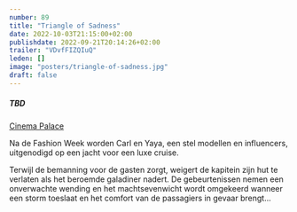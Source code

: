 ```yaml
---
number: 89
title: "Triangle of Sadness"
date: 2022-10-03T21:15:00+02:00
publishdate: 2022-09-21T20:14:26+02:00
trailer: "VDvfFIZQIuQ"
leden: []
image: "posters/triangle-of-sadness.jpg"
draft: false
---
```


##### TBD

[Cinema Palace](https://cinema-palace.be/nl/film/triangle-sadness)

Na de Fashion Week worden Carl en Yaya, een stel modellen en influencers,
uitgenodigd op een jacht voor een luxe cruise.
 <!--more-->
Terwijl de bemanning voor de gasten zorgt, weigert de kapitein zijn hut te
verlaten als het beroemde galadiner nadert. De gebeurtenissen nemen een
onverwachte wending en het machtsevenwicht wordt omgekeerd wanneer een
storm toeslaat en het comfort van de passagiers in gevaar brengt...
